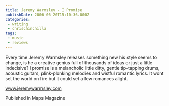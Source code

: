 ```yaml
---
title: Jeremy Warmsley - I Promise
publishDate: 2006-06-20T15:10:36.000Z
categories:
 - writing
 - chrischinchilla
tags:
 - music 
 - reviews
---
```


Every time Jeremy Warmsley releases something new his style seems to change, is he a creative genius full of thousands of ideas or just a little indecisive? I promise is a melancholic little ditty, gentle tip-tapping drums, acoustic guitars, plink-plonking melodies and wistful romantic lyrics. It wont set the world on fire but it could set a few romances alight.

<a href='https://www.jeremywarmsley.com' target='_blank'>www.jeremywarmsley.com</a>

Published in Maps Magazine
